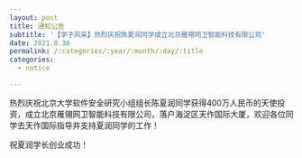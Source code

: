 ```yaml
---
layout: post
title: 通知公告
subtitle: '【学子风采】热烈庆祝陈夏润同学成立北京雁翎网卫智能科技有限公司'
date: 2021.8.30
permalink: /:categories/:year/:month/:day/:title
categories:
  - notice

---
```


热烈庆祝北京大学软件安全研究小组组长陈夏润同学获得400万人民币的天使投资，成立北京雁翎网卫智能科技有限公司，落户海淀区天作国际大厦，欢迎各位同学去天作国际指导并支持夏润同学的工作！

祝夏润学长创业成功！
